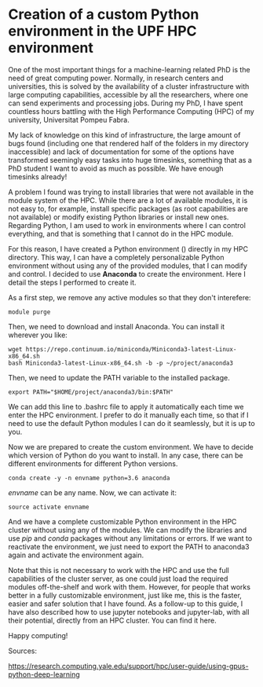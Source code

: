 # Creation of a custom Python environment in the UPF HPC environment

One of the most important things for a machine-learning related PhD is the need of great computing power. Normally, in research centers and universities, this is solved by the availability of a cluster infrastructure with large computing capabilities, accessible by all the researchers, where one can send experiments and processing jobs. During my PhD, I have spent countless hours battling with the High Performance Computing (HPC) of my university, Universitat Pompeu Fabra.

My lack of knowledge on this kind of infrastructure, the large amount of bugs found (including one that rendered half of the folders in my directory inaccessible) and lack of documentation for some of the options have transformed seemingly easy tasks into huge timesinks, something that as a PhD student I want to avoid as much as possible. We have enough timesinks already!

A problem I found was trying to install libraries that were not available in the module system of the HPC. While there are a lot of available modules, it is not easy to, for example, install specific packages (as root capabilities are not available) or modify existing Python libraries or install new ones. Regarding Python, I am used to work in environments where I can control everything, and that is something that I cannot do in the HPC module.

For this reason, I have created a Python environment () directly in my HPC directory. This way, I can have a completely personalizable Python environment without using any of the provided modules, that I can modify and control. I decided to use **Anaconda** to create the environment. Here I detail the steps I performed to create it.

As a first step, we remove any active modules so that they don't interefere:

```
module purge
```

Then, we need to download and install Anaconda. You can install it wherever you like:

```
wget https://repo.continuum.io/miniconda/Miniconda3-latest-Linux-x86_64.sh
bash Miniconda3-latest-Linux-x86_64.sh -b -p ~/project/anaconda3
```

Then, we need to update the PATH variable to the installed package.
```
export PATH="$HOME/project/anaconda3/bin:$PATH"
```

We can add this line to .bashrc file to apply it automatically each time we enter the HPC environment. I prefer to do it manually each time, so that if I need to use the default Python modules I can do it seamlessly, but it is up to you.

Now we are prepared to create the custom environment. We have to decide which version of Python do you want to install. In any case, there can be different environments for different Python versions.

```
conda create -y -n envname python=3.6 anaconda
```

*envname* can be any name. Now, we can activate it:

```
source activate envname
```

And we have a complete customizable Python environment in the HPC cluster without using any of the modules. We can modify the libraries and use *pip* and *conda* packages without any limitations or errors. If we want to reactivate the environment, we just need to export the PATH to anaconda3 again and activate the environment again.

Note that this is not necessary to work with the HPC and use the full capabilities of the cluster server, as one could just load the required modules off-the-shelf and work with them. However, for people that works better in a fully customizable environment, just like me, this is the faster, easier and safer solution that I have found. As a follow-up to this guide, I have also described how to use jupyter notebooks and jupyter-lab, with all their potential, directly from an HPC cluster. You can find it here.

Happy computing!

Sources:

https://research.computing.yale.edu/support/hpc/user-guide/using-gpus-python-deep-learning
